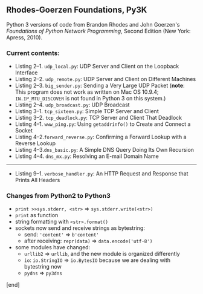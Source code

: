 ## Rhodes-Goerzen Foundations, Py3K

Python 3 versions of code from Brandon Rhodes and John Goerzen's _Foundations of Python Network Programming_, Second Edition (New York: Apress, 2010).

### Current contents:

 * Listing 2–1. `udp_local.py`: UDP Server and Client on the Loopback Interface
 * Listing 2–2. `udp_remote.py`: UDP Server and Client on Different Machines
 * Listing 2–3. `big_sender.py`: Sending a Very Large UDP Packet (**note**: This program does not work as written on Mac OS 10.9.4; `IN.IP_MTU_DISCOVER` is not found in Python 3 on this system.)
 * Listing 2–4. `udp_broadcast.py`: UDP Broadcast
 * Listing 3–1. `tcp_sixteen.py`: Simple TCP Server and Client
 * Listing 3–2. `tcp_deadlock.py`: TCP Server and Client That Deadlock
 * Listing 4–1. `www_ping.py`: Using `getaddrinfo()` to Create and Connect a Socket
 * Listing 4–2.`forward_reverse.py`:  Confirming a Forward Lookup with a Reverse Lookup
 * Listing 4–3.`dns_basic.py`:  A Simple DNS Query Doing Its Own Recursion
 * Listing 4–4. `dns_mx.py`: Resolving an E-mail Domain Name

 ----

 * Listing 9–1. `verbose_handler.py`: An HTTP Request and Response that Prints All Headers

### Changes from Python2 to Python3

 * `print >>sys.stderr, <str>` => `sys.stderr.write(<str>)`
 * `print` as function
 * string formatting with `<str>.format()`
 * sockets now send and receive strings as bytestring:
   * send: `'content'` => `b'content'`
   * after receiving: `repr(data)` => `data.encode('utf-8')`
 * some modules have changed:
   * `urllib2` => `urllib`, and the new module is organized differently 
   * `io`: `io.StringIO` => `io.BytesIO` because we are dealing with bytestring now
   * `pydns` => `py3dns`

[end]
